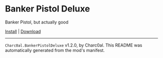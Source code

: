 # Banker Pistol Deluxe

Banker Pistol, but actually good

[Install](https://hitman-resources.netlify.app/smf-install-link/https://github.com/charc0al/HM3_BankerPistol/releases/latest/download/mod.framework.zip) | [Download](https://github.com/charc0al/HM3_BankerPistol/releases/latest/download/mod.framework.zip)

---

`Charc0al.BankerPistolDeluxe` v1.2.0, by Charc0al. This README was automatically generated from the mod's manifest.
